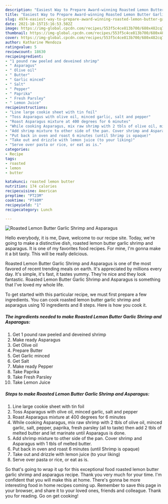 ```yaml
---
description: "Easiest Way to Prepare Award-winning Roasted Lemon Butter Garlic Shrimp and Asparagus"
title: "Easiest Way to Prepare Award-winning Roasted Lemon Butter Garlic Shrimp and Asparagus"
slug: 4974-easiest-way-to-prepare-award-winning-roasted-lemon-butter-garlic-shrimp-and-asparagus
date: 2021-10-15T15:16:53.502Z
image: https://img-global.cpcdn.com/recipes/553f5c4ce813b700/680x482cq70/roasted-lemon-butter-garlic-shrimp-and-asparagus-recipe-main-photo.jpg
thumbnail: https://img-global.cpcdn.com/recipes/553f5c4ce813b700/680x482cq70/roasted-lemon-butter-garlic-shrimp-and-asparagus-recipe-main-photo.jpg
cover: https://img-global.cpcdn.com/recipes/553f5c4ce813b700/680x482cq70/roasted-lemon-butter-garlic-shrimp-and-asparagus-recipe-main-photo.jpg
author: Katharine Mendoza
ratingvalue: 5
reviewcount: 18630
recipeingredient:
- "1 pound raw peeled and deveined shrimp"
- " Asparagus"
- " Olive oil"
- " Butter"
- " Garlic minced"
- " Salt"
- " Pepper"
- " Paprika"
- " Fresh Parsley"
- " Lemon Juice"
recipeinstructions:
- "Line large cookie sheet with tin foil"
- "Toss Asparagus with olive oil, minced garlic, salt and pepper"
- "Roast Asparagus mixture at 400 degrees for 6 minutes"
- "While cooking Asparagus, mix raw shrimp with 2 tbls of olive oil, minced garlic, salt, pepper, paprika, fresh parsley (all to taste) then add 2 tbls of melted butter and let marinate until Asparagus is done."
- "Add shrimp mixture to other side of the pan. Cover shrimp and Asparagus with 1 tbls of melted butter."
- "Put back in oven and roast 6 minutes (until Shrimp is opaque)"
- "Take out and drizzle with lemon juice (to your liking)"
- "Serve over pasta or rice, or eat as is."
categories:
- Recipe
tags:
- roasted
- lemon
- butter

katakunci: roasted lemon butter 
nutrition: 174 calories
recipecuisine: American
preptime: "PT23M"
cooktime: "PT40M"
recipeyield: "1"
recipecategory: Lunch

---
```



![Roasted Lemon Butter Garlic Shrimp and Asparagus](https://img-global.cpcdn.com/recipes/553f5c4ce813b700/680x482cq70/roasted-lemon-butter-garlic-shrimp-and-asparagus-recipe-main-photo.jpg)

Hello everybody, it is me, Dave, welcome to our recipe site. Today, we're going to make a distinctive dish, roasted lemon butter garlic shrimp and asparagus. It is one of my favorites food recipes. For mine, I'm gonna make it a bit tasty. This will be really delicious.



Roasted Lemon Butter Garlic Shrimp and Asparagus is one of the most favored of recent trending meals on earth. It's appreciated by millions every day. It's simple, it's fast, it tastes yummy. They're nice and they look fantastic. Roasted Lemon Butter Garlic Shrimp and Asparagus is something that I've loved my whole life.


To get started with this particular recipe, we must first prepare a few ingredients. You can cook roasted lemon butter garlic shrimp and asparagus using 10 ingredients and 8 steps. Here is how you cook it.

<!--inarticleads1-->

##### The ingredients needed to make Roasted Lemon Butter Garlic Shrimp and Asparagus:

1. Get 1 pound raw peeled and deveined shrimp
1. Make ready  Asparagus
1. Get  Olive oil
1. Prepare  Butter
1. Get  Garlic minced
1. Get  Salt
1. Make ready  Pepper
1. Take  Paprika
1. Take  Fresh Parsley
1. Take  Lemon Juice




<!--inarticleads2-->

##### Steps to make Roasted Lemon Butter Garlic Shrimp and Asparagus:

1. Line large cookie sheet with tin foil
1. Toss Asparagus with olive oil, minced garlic, salt and pepper
1. Roast Asparagus mixture at 400 degrees for 6 minutes
1. While cooking Asparagus, mix raw shrimp with 2 tbls of olive oil, minced garlic, salt, pepper, paprika, fresh parsley (all to taste) then add 2 tbls of melted butter and let marinate until Asparagus is done.
1. Add shrimp mixture to other side of the pan. Cover shrimp and Asparagus with 1 tbls of melted butter.
1. Put back in oven and roast 6 minutes (until Shrimp is opaque)
1. Take out and drizzle with lemon juice (to your liking)
1. Serve over pasta or rice, or eat as is.




So that's going to wrap it up for this exceptional food roasted lemon butter garlic shrimp and asparagus recipe. Thank you very much for your time. I'm confident that you will make this at home. There's gonna be more interesting food in home recipes coming up. Remember to save this page in your browser, and share it to your loved ones, friends and colleague. Thank you for reading. Go on get cooking!
